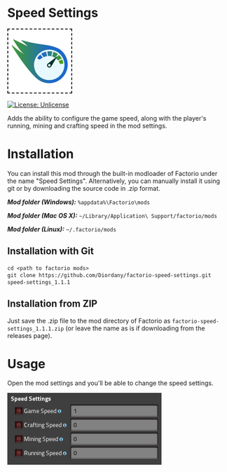 # Speed Settings

<img src="thumbnail.png" alt="thumbnail" style="border: 2px dashed;" />

[![License: Unlicense](https://img.shields.io/badge/license-Unlicense-blue.svg)](http://unlicense.org/)

Adds the ability to configure the game speed, along with the player's running, mining and crafting speed in the mod settings.

# Installation

You can install this mod through the built-in modloader of Factorio under the name "Speed Settings". Alternatively, you can manually install it using git or by downloading the source code in .zip format.

***Mod folder (Windows):*** `%appdata%\Factorio\mods`

***Mod folder (Mac OS X):*** `~/Library/Application\ Support/factorio/mods`

***Mod folder (Linux):*** `~/.factorio/mods`

## Installation with Git

```
cd <path to factorio mods>
git clone https://github.com/Diordany/factorio-speed-settings.git speed-settings_1.1.1
```

## Installation from ZIP

Just save the .zip file to the mod directory of Factorio as `factorio-speed-settings_1.1.1.zip` (or leave the name as is if downloading from the releases page).

# Usage

Open the mod settings and you'll be able to change the speed settings.

![Settings](doc/img/settings.png)